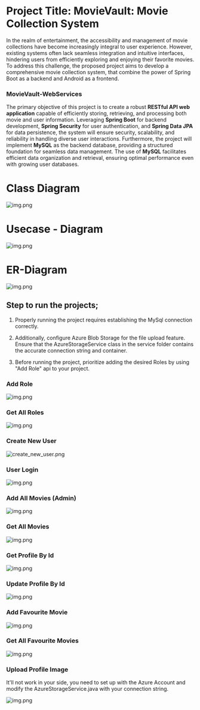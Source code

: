 # **Project Title: MovieVault: Movie Collection System**

In the realm of entertainment, the accessibility and management of movie collections have become increasingly integral to user experience. However, existing systems often lack seamless integration and intuitive interfaces, hindering users from efficiently exploring and enjoying their favorite movies. To address this challenge, the proposed project aims to develop a comprehensive movie collection system, that combine the power of Spring Boot as a backend and Android as a frontend.

### MovieVault-WebServices
The primary objective of this project is to create a robust **RESTful API web application** capable of efficiently storing, retrieving, and processing both movie and user information. Leveraging **Spring Boot** for backend development, **Spring Security** for user authentication, and **Spring Data JPA** for data persistence, the system will ensure security, scalability, and reliability in handling diverse user interactions. Furthermore, the project will implement **MySQL** as the backend database, providing a structured foundation for seamless data management. The use of **MySQL** facilitates efficient data organization and retrieval, ensuring optimal performance even with growing user databases.


# **Class Diagram**

![img.png](screen/class_diagram.png)



# **Usecase - Diagram**

![img.png](screen/use_case_diagram.png)



# **ER-Diagram**

![img.png](screen/ER-diagram.png)


## **Step to run the projects;**

1. Properly running the project requires establishing the MySql connection correctly.

2. Additionally, configure Azure Blob Storage for the file upload feature. Ensure that the AzureStorageService class in the service folder contains the accurate connection string and container.

3. Before running the project, prioritize adding the desired Roles by using "Add Role" api to your project.



### **Add Role**

![img.png](add_role.png)

### **Get All Roles**

![img.png](screen/get_all_role.png)


### **Create New User**

![create_new_user.png](screen/create_new_user.png)


### **User Login**

![img.png](screen/user_login.png)


### **Add All Movies (Admin)**

![img.png](screen/add_all_movies.png)

### **Get All Movies**

![img.png](screen/get_all_movies.png)


### **Get Profile By Id**

![img.png](screen/get_profile_by_id.png)

### **Update Profile By Id**

![img.png](screen/update_profile.png)

### **Add Favourite Movie**

![img.png](screen/add_favourite_movie.png)

### **Get All Favourite Movies**

![img.png](screen/get_all_favourite_movie.png)

### **Upload Profile Image**

It'll not work in your side, you need to set up with the Azure Account and modify the AzureStorageService.java with your connection string.

![img.png](screen/upload_profile_image.png)

